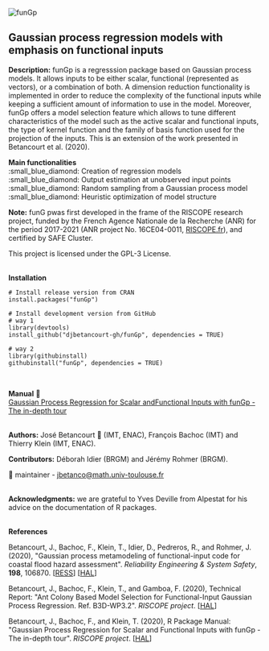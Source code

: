 
<!-- README.md is generated from README.Rmd. Please edit that file -->
![**funGp**](https://drive.google.com/thumbnail?id=1GsHPb5GnE0YS7b7nRpHqXyFKeHuLw3hF)

Gaussian process regression models with emphasis on functional inputs
---------------------------------------------------------------------

**Description:** funGp is a regresssion package based on Gaussian process models. It allows inputs to be either scalar, functional (represented as vectors), or a combination of both. A dimension reduction functionality is implemented in order to reduce the complexity of the functional inputs while keeping a sufficient amount of information to use in the model. Moreover, funGp offers a model selection feature which allows to tune different characteristics of the model such as the active scalar and functional inputs, the type of kernel function and the family of basis function used for the projection of the inputs. This is an extension of the work presented in Betancourt et al. (2020).

**Main functionalities** <br /> :small\_blue\_diamond: Creation of regression models <br /> :small\_blue\_diamond: Output estimation at unobserved input points <br /> :small\_blue\_diamond: Random sampling from a Gaussian process model <br /> :small\_blue\_diamond: Heuristic optimization of model structure <br />

**Note:** funG pwas first developed in the frame of the RISCOPE research project, funded by the French Agence Nationale de la Recherche (ANR) for the period 2017-2021 (ANR project No. 16CE04-0011, [RISCOPE.fr](https://perso.math.univ-toulouse.fr/riscope/)), and certified by SAFE Cluster.

This project is licensed under the GPL-3 License. <br /><br />

**Installation**

    # Install release version from CRAN
    install.packages("funGp")

    # Install development version from GitHub
    # way 1
    library(devtools)
    install_github("djbetancourt-gh/funGp", dependencies = TRUE)

    # way 2
    library(githubinstall)
    githubinstall("funGp", dependencies = TRUE)

<br />

**Manual** :book: <br /> [Gaussian Process Regression for Scalar andFunctional Inputs with funGp - The in-depth tour](https://drive.google.com/file/d/1MtYi-Qq-BNZpbp1SWWG4Fb35HvVqRHQM/view?usp=sharing) <br /><br />

**Authors:** José Betancourt :wrench: (IMT, ENAC), François Bachoc (IMT) and Thierry Klein (IMT, ENAC).

**Contributors:** Déborah Idier (BRGM) and Jérémy Rohmer (BRGM).

:wrench: maintainer - [jbetanco@math.univ-toulouse.fr](jbetanco@math.univ-toulouse.fr) <br /><br />

**Acknowledgments:** we are grateful to Yves Deville from Alpestat for his advice on the documentation of R packages. <br /><br />

**References** <br />

Betancourt, J., Bachoc, F., Klein, T., Idier, D., Pedreros, R., and Rohmer, J. (2020), "Gaussian process metamodeling of functional-input code for coastal flood hazard assessment". *Reliability Engineering & System Safety*, **198**, 106870. \[[RESS](https://www.sciencedirect.com/science/article/abs/pii/S0951832019301693)\] \[[HAL](https://hal.archives-ouvertes.fr/hal-01998724)\]

Betancourt, J., Bachoc, F., Klein, T., and Gamboa, F. (2020), Technical Report: "Ant Colony Based Model Selection for Functional-Input Gaussian Process Regression. Ref. B3D-WP3.2". *RISCOPE project*. \[[HAL](https://drive.google.com/file/d/1GnalLS9jEr9AxPKmQk0S1bLQ7whuLm1T/view?usp=sharing)\]

Betancourt, J., Bachoc, F., and Klein, T. (2020), R Package Manual: "Gaussian Process Regression for Scalar and Functional Inputs with funGp - The in-depth tour". *RISCOPE project*. \[[HAL](https://drive.google.com/file/d/1MtYi-Qq-BNZpbp1SWWG4Fb35HvVqRHQM/view?usp=sharing)\]
